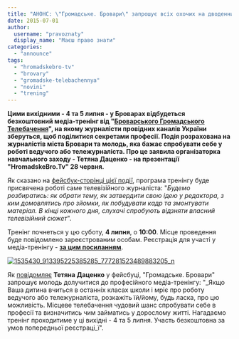 ```yaml
---
title: "АНОНС: \"Громадське. Бровари\" запрошує всіх охочих на дводенний тренінг по тележурналістиці"
date: 2015-07-01
author: 
  username: "pravoznaty"
  display_name: "Маєш право знати"
categories: 
  - "announce"
tags: 
  - "hromadskebro-tv"
  - "brovary"
  - "gromadske-telebachennya"
  - "novini"
  - "trening"
---
```


**Цими вихідними - 4 та 5 липня - у Броварах відбудеться безкоштовний медіа-тренінг від "[Броварського Громадського Телебачення](https://www.facebook.com/hromadskebro.tv)", на якому журналісти провідних каналів України зберуться, щоб поділитися секретами професії. Подія розрахована на журналістів міста Бровари та молодь, яка бажає спробувати себе у роботі ведучого або тележурналіста. Про це заявила організаторка навчального заходу - **Тетяна Даценко - на презентації "HromadskeBro.Tv" 28 червня.****

Як сказано на [фейсбук-сторінці цієї події](https://www.facebook.com/events/423658764479532), програма тренінгу буде присвячена роботі саме телевізійного журналіста: "_Будемо розбиратись: як обрати тему, як затвердити свою ідею у редактора, з ким домовлятись про зйомки, як побудувати кадр та змонтувати матеріал. В кінці кожного дня, слухачі спробують відзняти власний телевізійний сюжет_".

Тренінг почнеться у цю суботу, **4 липня**, о **10:00**. Місце проведення буде повідомлено зареєстрованим особам. Реєстрація для участі у медіа-тренінгу - **[за цим посиланням](https://docs.google.com/forms/d/1tgWS0cEqvplFfa6tmORE0uYGs8QipdZT0KyemGya_kU/viewform?usp=send_form)**.

[![1535430_913395225385285_777281523489883205_n](https://mpz.brovary.org/wp-content/uploads/2015/07/1535430_913395225385285_777281523489883205_n.jpg)](https://mpz.brovary.org/wp-content/uploads/2015/07/1535430_913395225385285_777281523489883205_n.jpg)

Як [повідомляє](https://www.facebook.com/groups/brovary/permalink/1064138336949465/) **Тетяна Даценко** у фейсбуці, "Громадське. Бровари" запрошує молодь долучитися до професійного медіа-тренінгу: "_Якщо Ваша дитина вчиться в останніх класах школи і мріє про роботу ведучого або тележурналіста, розкажіть їй/йому, будь ласка, про цю можливість. Місцеве телебачення чудовий шанс спробувати себе в професії та визначитись чим займатись у дорослому житті. Нагадаємо тренінг проходитиме у ці вихідні - 4 та 5 липня. Участь безкоштовна за умов попередньої реєстраці_ї".
